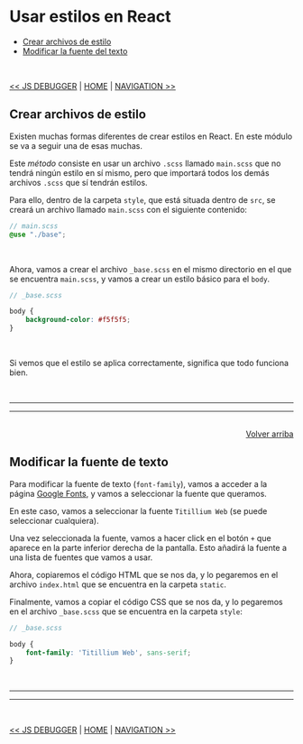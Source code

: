 # Usar estilos en React

<div id="index"></div>

* [Crear archivos de estilo](#crear-archivos-de-estilo)
* [Modificar la fuente del texto](#modificar-la-fuente-del-texto)

<br/>

[<< JS DEBUGGER](../05_apis/16_javascript_debugger.md#javascript-debugger) | [HOME](../../../README.md#devcamp) | [NAVIGATION >>](./18_navigation.md#navigation-component)


## Crear archivos de estilo

Existen muchas formas diferentes de crear estilos en React. En este módulo se va a seguir una de esas muchas.

Este *método* consiste en usar un archivo `.scss` llamado `main.scss` que no tendrá ningún estilo en sí mismo, pero que importará todos los demás archivos `.scss` que sí tendrán estilos.

Para ello, dentro de la carpeta `style`, que está situada dentro de `src`, se creará un archivo llamado `main.scss` con el siguiente contenido:

```scss
// main.scss
@use "./base";
```

<br/>

Ahora, vamos a crear el archivo `_base.scss` en el mismo directorio en el que se encuentra `main.scss`, y vamos a crear un estilo básico para el `body`.

```scss
// _base.scss

body {
    background-color: #f5f5f5;
}
```

<br/>

Si vemos que el estilo se aplica correctamente, significa que todo funciona bien.


<br/><hr/>
<hr/><br/>


<div align="right">
    <a href="#index">Volver arriba</a>
</div>


## Modificar la fuente de texto

Para modificar la fuente de texto (`font-family`), vamos a acceder a la página [Google Fonts](https://fonts.google.com/), y vamos a seleccionar la fuente que queramos.

En este caso, vamos a seleccionar la fuente `Titillium Web` (se puede seleccionar cualquiera).

Una vez seleccionada la fuente, vamos a hacer click en el botón `+` que aparece en la parte inferior derecha de la pantalla. Esto añadirá la fuente a una lista de fuentes que vamos a usar.

Ahora, copiaremos el código HTML que se nos da, y lo pegaremos en el archivo `index.html` que se encuentra en la carpeta `static`.

Finalmente, vamos a copiar el código CSS que se nos da, y lo pegaremos en el archivo `_base.scss` que se encuentra en la carpeta `style`:

```scss
// _base.scss

body {
    font-family: 'Titillium Web', sans-serif;
}
```


<br/><hr/>
<hr/><br/>


[<< JS DEBUGGER](../05_apis/16_javascript_debugger.md#javascript-debugger) | [HOME](../../../README.md#devcamp) | [NAVIGATION >>](./18_navigation.md#navigation-component)
